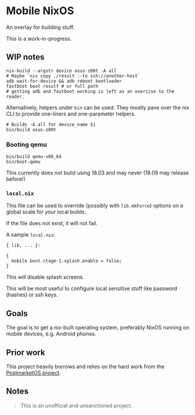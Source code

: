 Mobile NixOS
============

An overlay for building stuff.

This is a work-in-progress.


WIP notes
---------

```
nix-build --argstr device asus-z00t -A all
# Maybe `nix copy ./result --to ssh://another-host`
adb wait-for-device && adb reboot bootloader
fastboot boot result # or full path
# getting adb and fastboot working is left as an exercise to the reader.
```

Alternatively, helpers under `bin` can be used. They mostly pave over
the nix CLI to provide one-liners and one-parameter helpers.

```
# Builds -A all for device_name $1
bin/build asus-z00t
```

### Booting qemu

```
bin/build qemu-x86_64
bin/boot-qemu
```

This currently does not build using 18.03 and may never (18.09 may release before!)

### `local.nix`

This file can be used to override (possibly with `lib.mkForce`) options on a global
scale for your local builds.

If the file does not exist, it will not fail.

A sample `local.nix`:

```
{ lib, ... }:

{
  mobile.boot.stage-1.splash.enable = false;
}
```

This will disable splash screens.

This will be most useful to configure local sensitive stuff like password (hashes)
or ssh keys.


Goals
-----

The goal is to get a nix-built operating system, preferably NixOS running on
mobile devices, e.g. Android phones.


Prior work
----------

This project heavily borrows and relies on the hard work from the [PostmarketOS
project](https://postmarketos.org/).


Notes
-----

> This is an unofficial and unsanctioned project.
